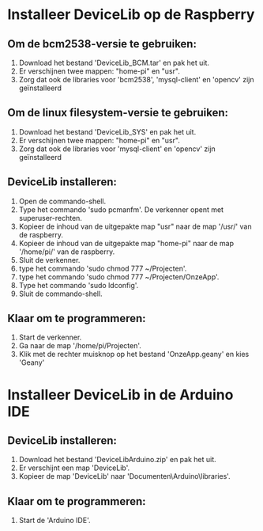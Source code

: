 # Installeer DeviceLib op de Raspberry


Om de bcm2538-versie te gebruiken:
----------------------------------
1. Download het bestand 'DeviceLib_BCM.tar' en pak het uit.
2. Er verschijnen twee mappen:  "home-pi" en "usr".
3. Zorg dat ook de libraries voor 'bcm2538', 'mysql-client' en 'opencv' zijn geïnstalleerd

Om de linux filesystem-versie te gebruiken:
-------------------------------------------
1. Download het bestand 'DeviceLib_SYS' en pak het uit.
2. Er verschijnen twee mappen:  "home-pi" en "usr".
3. Zorg dat ook de libraries voor 'mysql-client' en 'opencv' zijn geïnstalleerd

DeviceLib installeren:
----------------------
1. Open de commando-shell.
2. Type het commando 'sudo pcmanfm'. De verkenner opent met superuser-rechten.
3. Kopieer de inhoud van de uitgepakte map "usr" naar de map '/usr/' van de raspberry.
4. Kopieer de inhoud van de uitgepakte map "home-pi" naar de map '/home/pi/' van de raspberry.
5. Sluit de verkenner.
6. type het commando 'sudo chmod 777 ~/Projecten'.
7. type het commando 'sudo chmod 777 ~/Projecten/OnzeApp'.
8. Type het commando 'sudo ldconfig'.
9. Sluit de commando-shell.

Klaar om te programmeren:
--------------------
1. Start de verkenner.
2. Ga naar de map '/home/pi/Projecten'.
3. Klik met de rechter muisknop op het bestand 'OnzeApp.geany' en kies 'Geany'


# Installeer DeviceLib in de Arduino IDE

DeviceLib installeren:
------------------
1. Download het bestand 'DeviceLibArduino.zip' en pak het uit.
2. Er verschijnt een map 'DeviceLib'.
3. Kopieer de map 'DeviceLib' naar 'Documenten\Arduino\libraries'.

Klaar om te programmeren:
-------------------------
1. Start de 'Arduino IDE'.

